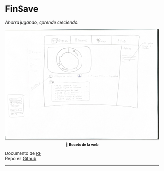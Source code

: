 # FinSave  
_Ahorra jugando, aprende creciendo._

<div align="center">
  <img src="imagen.png" alt="Diagrama de la App" width="650"><br>
  <sub>📌 <b>Boceto de la web</b></sub>
</div>

Documento de [RF](https://ceu365-my.sharepoint.com/:w:/g/personal/gabriel_lazovskyigual_usp_ceu_es/EUta0UbD4RhMsot5hp6VB7MBX9FZESix9fx7_nO_TtEOJA?e=d8dmcj)<br>
Repo en [Github](https://github.com/gabriellazovsky/FinSave)

---
